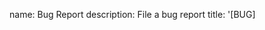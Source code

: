 name: Bug Report
description: File a bug report
title: '[BUG] <title>'
labels:
  - bug
  - priority:low
  - status:review_needed
body:
  - type: markdown
    attributes:
      value: |
        **Thank you for wanting to report a bug!**

        ⚠ Please make sure that this [issue wasn't already requested][issue search], or already implemented in the master branch.

  - type: textarea
    attributes:
      label: Bug Description
      description: >-
        What is the bug? Please provide a snippet of the output including
        any errors and the messages logged before the error.
        Verbose or debug logs are preferred but please ensure all secrets and
        other sensitive information has been removed.
      placeholder: I did ... and ... happened.
    validations:
      required: true
  - type: textarea
    attributes:
      label: Expected Behavior
      description: |
        What did you expect to happen? For example, expected output or behavior.
    validations:
      required: true
  - type: textarea
    attributes:
      label: Steps To Reproduce
      description: >-
        Please provide the steps that can be used to reproduce this behavior.

      value: |
        Example: ...

        1.
        2.
        3.
        ...
    validations:
      required: true
  - type: input
    attributes:
      label: Version
      description: This can be found by [enter description].
      placeholder: 0.0.0
    validations:
      required: false
  - type: textarea
    attributes:
      label: OS / Environment
      description: |
        Provide all relevant information below, e.g. OS version, language versions.

        examples:
          - **OS:** macOS 11
          - **python version:** 3.10.0
          - **npm version:** 7.20.0
          - **terraform version:** 1.0.0
          - **serverless version:** 2.0.0

      placeholder: |
        - OS: macOS 11
        - python version: 3.10.0
        - npm version: 7.20.0
        - terraform version: 1.0.0
        - serverless version: 2.0.0
    validations:
      required: false
  - type: textarea
    attributes:
      label: Anything else?
      description: |
        Links? References? Anything that will give us more context about the issue you are encountering!

        Tip: You can attach images or log files by clicking this area to highlight it and then dragging files in.
    validations:
      required: false
